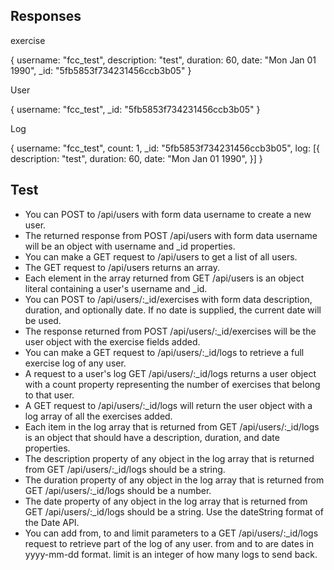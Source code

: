 ## Responses 

exercise

{
  username: "fcc_test",
  description: "test",
  duration: 60,
  date: "Mon Jan 01 1990",
  _id: "5fb5853f734231456ccb3b05"
}

User

{
  username: "fcc_test",
  _id: "5fb5853f734231456ccb3b05"
}

Log

{
  username: "fcc_test",
  count: 1,
  _id: "5fb5853f734231456ccb3b05",
  log: [{
    description: "test",
    duration: 60,
    date: "Mon Jan 01 1990",
  }]
}





## Test 

 - You can POST to /api/users with form data username to create a new user.
 - The returned response from POST /api/users with form data username will be an object with username and _id properties.
 - You can make a GET request to /api/users to get a list of all users.
 - The GET request to /api/users returns an array.
 - Each element in the array returned from GET /api/users is an object literal containing a user's username and _id.
 - You can POST to /api/users/:_id/exercises with form data description, duration, and optionally date. If no date is supplied, the current date will be used.
 - The response returned from POST /api/users/:_id/exercises will be the user object with the exercise fields added.
 - You can make a GET request to /api/users/:_id/logs to retrieve a full exercise log of any user.
 - A request to a user's log GET /api/users/:_id/logs returns a user object with a count property representing the number of exercises that belong to that user.
 - A GET request to /api/users/:_id/logs will return the user object with a log array of all the exercises added.
 - Each item in the log array that is returned from GET /api/users/:_id/logs is an object that should have a description, duration, and date properties.
 - The description property of any object in the log array that is returned from GET /api/users/:_id/logs should be a string.
 - The duration property of any object in the log array that is returned from GET /api/users/:_id/logs should be a number.
 - The date property of any object in the log array that is returned from GET /api/users/:_id/logs should be a string. Use the dateString format of the Date API.
 - You can add from, to and limit parameters to a GET /api/users/:_id/logs request to retrieve part of the log of any user. from and to are dates in yyyy-mm-dd format. limit is an integer of how many logs to send back.
